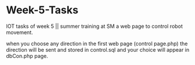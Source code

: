 # Week-5-Tasks
IOT tasks of week 5 || summer training at SM
a web page to control robot movement.

when you choose any direction in the first web page (control page.php) the direction will be sent and stored in control.sql and your choice will appear in dbCon.php page.
